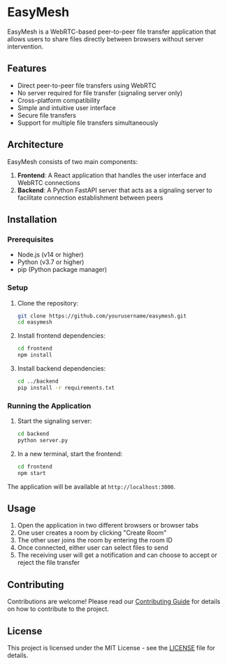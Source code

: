 # EasyMesh

EasyMesh is a WebRTC-based peer-to-peer file transfer application that allows users to share files directly between browsers without server intervention.

## Features

- Direct peer-to-peer file transfers using WebRTC
- No server required for file transfer (signaling server only)
- Cross-platform compatibility
- Simple and intuitive user interface
- Secure file transfers
- Support for multiple file transfers simultaneously

## Architecture

EasyMesh consists of two main components:

1. **Frontend**: A React application that handles the user interface and WebRTC connections
2. **Backend**: A Python FastAPI server that acts as a signaling server to facilitate connection establishment between peers

## Installation

### Prerequisites

- Node.js (v14 or higher)
- Python (v3.7 or higher)
- pip (Python package manager)

### Setup

1. Clone the repository:
   ```bash
   git clone https://github.com/yourusername/easymesh.git
   cd easymesh
   ```

2. Install frontend dependencies:
   ```bash
   cd frontend
   npm install
   ```

3. Install backend dependencies:
   ```bash
   cd ../backend
   pip install -r requirements.txt
   ```

### Running the Application

1. Start the signaling server:
   ```bash
   cd backend
   python server.py
   ```

2. In a new terminal, start the frontend:
   ```bash
   cd frontend
   npm start
   ```

The application will be available at `http://localhost:3000`.

## Usage

1. Open the application in two different browsers or browser tabs
2. One user creates a room by clicking "Create Room"
3. The other user joins the room by entering the room ID
4. Once connected, either user can select files to send
5. The receiving user will get a notification and can choose to accept or reject the file transfer

## Contributing

Contributions are welcome! Please read our [Contributing Guide](CONTRIBUTING.md) for details on how to contribute to the project.

## License

This project is licensed under the MIT License - see the [LICENSE](LICENSE) file for details.